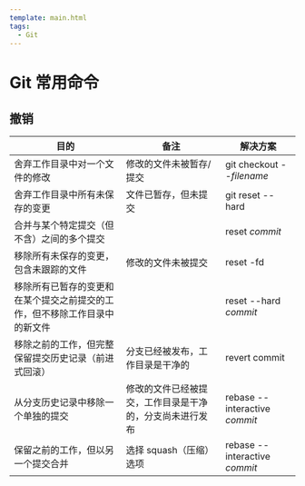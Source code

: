 ```yaml
---
template: main.html
tags:
  - Git
---
```

# Git 常用命令

## 撤销

| 目的                                                                       | 备注                                                     | 解决方案                      |
| -------------------------------------------------------------------------- | -------------------------------------------------------- | ----------------------------- |
| 舍弃工作目录中对一个文件的修改                                             | 修改的文件未被暂存/提交                                  | git checkout --_filename_     |
| 舍弃工作目录中所有未保存的变更                                             | 文件已暂存，但未提交                                     | git reset --hard              |
| 合并与某个特定提交（但不含）之间的多个提交                                 |                                                          | reset _commit_                |
| 移除所有未保存的变更，包含未跟踪的文件                                     | 修改的文件未被提交                                       | reset -fd                     |
| 移除所有已暂存的变更和在某个提交之前提交的工作，但不移除工作目录中的新文件 |                                                          | reset --hard _commit_         |
| 移除之前的工作，但完整保留提交历史记录（前进式回滚）                       | 分支已经被发布，工作目录是干净的                         | revert commit                 |
| 从分支历史记录中移除一个单独的提交                                         | 修改的文件已经被提交，工作目录是干净的，分支尚未进行发布 | rebase --interactive _commit_ |
| 保留之前的工作，但以另一个提交合并                                         | 选择 squash（压缩）选项                                  | rebase --interactive _commit_ |

